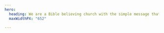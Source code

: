 ```yaml
---
hero:
  heading: We are a Bible believing church with the simple message that Jesus saves..
  maxWidthPX: "652"

---
```

